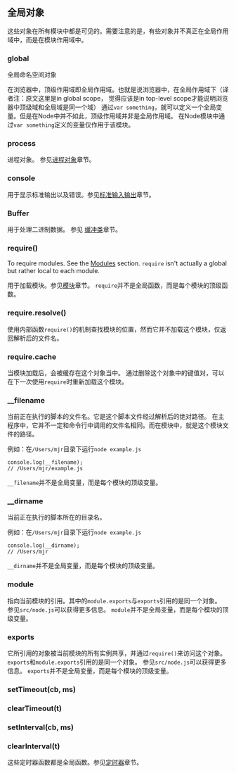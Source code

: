 ## 全局对象

这些对象在所有模块中都是可见的。需要注意的是，有些对象并不真正在全局作用域中，而是在模块作用域中。


### global

全局命名空间对象

在浏览器中，顶级作用域即全局作用域。也就是说浏览器中，在全局作用域下（译者注：原文这里是in global scope，
觉得应该是in top-level scope才能说明浏览器中顶级域和全局域是同一个域）
通过`var something`，就可以定义一个全局变量。但是在Node中并不如此，顶级作用域并非是全局作用域。
在Node模块中通过`var something`定义的变量仅作用于该模块。

### process

进程对象。 参见[进程对象](process.html#process)章节。

### console

用于显示标准输出以及错误。参见[标准输入输出](stdio.html)章节。

### Buffer

用于处理二进制数据。 参见 [缓冲类](buffers.html)章节。

### require()

To require modules. See the [Modules](modules.html#modules) section.
`require` isn't actually a global but rather local to each module.

用于加载模块。参见[模块](modules.html#modules)章节。
`require`并不是全局函数，而是每个模块的顶级函数。

### require.resolve()

使用内部函数`require()`的机制查找模块的位置，然而它并不加载这个模块，仅返回解析后的文件名。

### require.cache

当模块加载后，会被缓存在这个对象当中。
通过删除这个对象中的键值对，可以在下一次使用`require`时重新加载这个模块。

### __filename

当前正在执行的脚本的文件名。它是这个脚本文件经过解析后的绝对路径。
在主程序中，它并不一定和命令行中调用的文件名相同。而在模块中，就是这个模块文件的路径。

例如：在`/Users/mjr`目录下运行`node example.js`

    console.log(__filename);
    // /Users/mjr/example.js

`__filename`并不是全局变量，而是每个模块的顶级变量。

### __dirname

当前正在执行的脚本所在的目录名。

例如：在`/Users/mjr`目录下运行`node example.js`

    console.log(__dirname);
    // /Users/mjr

`__dirname`并不是全局变量，而是每个模块的顶级变量。


### module

指向当前模块的引用。其中的`module.exports`与`exports`引用的是同一个对象。
参见`src/node.js`可以获得更多信息。
`module`并不是全局变量，而是每个模块的顶级变量。

### exports

它所引用的对象被当前模块的所有实例共享，并通过`require()`来访问这个对象。
`exports`和`module.exports`引用的是同一个对象。
参见`src/node.js`可以获得更多信息。
`exports`并不是全局变量，而是每个模块的顶级变量。

### setTimeout(cb, ms)
### clearTimeout(t)
### setInterval(cb, ms)
### clearInterval(t)

这些定时器函数都是全局函数。参见[定时器](timers.html)章节。
